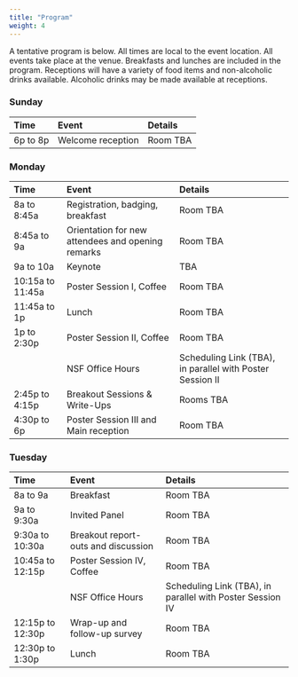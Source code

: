 ```yaml
---
title: "Program"
weight: 4
---
```


A tentative program is below. 
All times are local to the event location. 
All events take place at the venue. 
Breakfasts and lunches are included in the program.
Receptions will have a variety of food items and non-alcoholic drinks available.
Alcoholic drinks may be made available at receptions.

### Sunday

| Time | Event | Details |
|:-----|:------|:---------|
| 6p to 8p | Welcome reception | Room TBA |

### Monday

| Time | Event | Details |
|:-----|:------|:---------|
| 8a to 8:45a | Registration, badging, breakfast | Room TBA |
| 8:45a to 9a | Orientation for new attendees and opening remarks | Room TBA |
| 9a to 10a | Keynote | TBA |
| 10:15a to 11:45a | Poster Session I, Coffee | Room TBA |
| 11:45a to 1p | Lunch | Room TBA | 
| 1p to 2:30p | Poster Session II, Coffee | Room TBA |
|             | NSF Office Hours | Scheduling Link (TBA), in parallel with Poster Session II |
| 2:45p to 4:15p | Breakout Sessions & Write-Ups | Rooms TBA |
| 4:30p to 6p | Poster Session III and Main reception | Room TBA |

### Tuesday

| Time | Event | Details |
|:-----|:------|:---------|
| 8a to 9a | Breakfast | Room TBA |
| 9a to 9:30a | Invited Panel | Room TBA |
| 9:30a to 10:30a | Breakout report-outs and discussion | Room TBA |
| 10:45a to 12:15p | Poster Session IV, Coffee | Room TBA |
|                  | NSF Office Hours | Scheduling Link (TBA), in parallel with Poster Session IV |
| 12:15p to 12:30p | Wrap-up and follow-up survey | Room TBA | 
| 12:30p to 1:30p | Lunch | Room TBA |